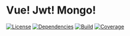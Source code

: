 # Vue! Jwt! Mongo!
[![License](https://img.shields.io/badge/license-MIT-blue.svg)](https://github.com/dubov94/vue-jwt-mongo/blob/master/LICENSE)
[![Dependencies](https://david-dm.org/dubov94/vue-jwt-mongo.svg)](https://david-dm.org/dubov94/vue-jwt-mongo)
[![Build](https://travis-ci.org/dubov94/vue-jwt-mongo.svg?branch=master)](https://travis-ci.org/dubov94/vue-jwt-mongo)
[![Coverage](https://codecov.io/gh/dubov94/vue-jwt-mongo/branch/master/graph/badge.svg)](https://codecov.io/gh/dubov94/vue-jwt-mongo)
